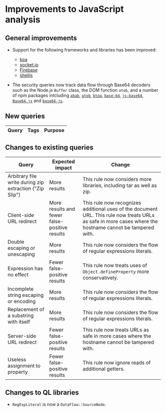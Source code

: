 # Improvements to JavaScript analysis

## General improvements

* Support for the following frameworks and libraries has been improved:
  - [koa](https://github.com/koajs/koa)
  - [socket.io](http://socket.io)
  - [Firebase](https://firebase.google.com/)
  - [shelljs](https://www.npmjs.com/package/shelljs)

* The security queries now track data flow through Base64 decoders such as the Node.js `Buffer` class, the DOM function `atob`, and a number of npm packages intcluding [`abab`](https://www.npmjs.com/package/abab), [`atob`](https://www.npmjs.com/package/atob), [`btoa`](https://www.npmjs.com/package/btoa), [`base-64`](https://www.npmjs.com/package/base-64), [`js-base64`](https://www.npmjs.com/package/js-base64), [`Base64.js`](https://www.npmjs.com/package/Base64) and [`base64-js`](https://www.npmjs.com/package/base64-js).


## New queries

| **Query**                                     | **Tags**                                             | **Purpose**                                                                                                                                                                 |
|-----------------------------------------------|------------------------------------------------------|-----------------------------------------------------------------------------------------------------------------------------------------------------------------------------|

## Changes to existing queries

| **Query**                      | **Expected impact**          | **Change**                                                                |
|--------------------------------|------------------------------|---------------------------------------------------------------------------|
| Arbitrary file write during zip extraction ("Zip Slip") | More results | This rule now considers more libraries, including tar as well as zip. |
| Client-side URL redirect       | More results and fewer false-positive results | This rule now recognizes additional uses of the document URL. This rule now treats URLs as safe in more cases where the hostname cannot be tampered with. |
| Double escaping or unescaping | More results | This rule now considers the flow of regular expressions literals. |
| Expression has no effect       | Fewer false-positive results | This rule now treats uses of `Object.defineProperty` more conservatively. |
| Incomplete string escaping or encoding | More results | This rule now considers the flow of regular expressions literals. |
| Replacement of a substring with itself | More results | This rule now considers the flow of regular expressions literals. |
| Server-side URL redirect       | Fewer false-positive results | This rule now treats URLs as safe in more cases where the hostname cannot be tampered with. |
| Useless assignment to property | Fewer false-positive results | This rule now ignore reads of additional getters. |

## Changes to QL libraries

* `RegExpLiteral` is now a `DataFlow::SourceNode`.
